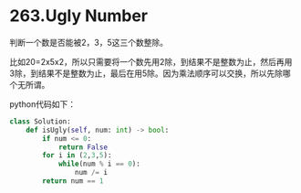 # 263.Ugly Number

判断一个数是否能被2，3，5这三个数整除。

比如20=2x5x2，所以只需要将一个数先用2除，到结果不是整数为止，然后再用3除，到结果不是整数为止，最后在用5除。因为乘法顺序可以交换，所以先除哪个无所谓。

python代码如下：

```python
class Solution:
    def isUgly(self, num: int) -> bool:
        if num <= 0:
            return False
        for i in (2,3,5):
            while(num % i == 0):
                num /= i
        return num == 1
```

